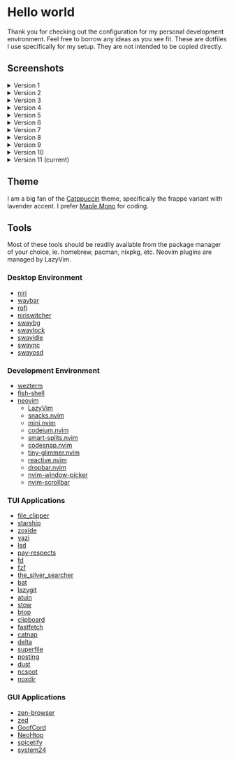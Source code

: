 # Hello world

Thank you for checking out the configuration for my personal development environment. Feel free to borrow any ideas as you see fit. These are dotfiles I use specifically for my setup. They are not intended to be copied directly.

## Screenshots

<details>
  <summary>Version 1</summary>
  Simple terminal setup

![Screenshot](./screenshots/Screenshot_20241029_101253.png)

</details>
<details>
  <summary>Version 2</summary>
  First attempt at Linux ricing with Hyprland and waybar

![Screenshot](./screenshots/2024-11-05-230828_hyprshot.png)

</details>
<details>
  <summary>Version 3</summary>
  Reduced rainbow puke

![Screenshot](./screenshots/2024-11-09-195111_hyprshot.png)

</details>
<details>
  <summary>Version 4</summary>
  Ditched waybar for hyprpanel

![Screenshot](./screenshots/2024-11-12-110707_hyprshot.png)

</details>
<details>
  <summary>Version 5</summary>
  Added theme for spotify and discord

![Screenshot](./screenshots/2024-12-16-144539_hyprshot.png)

</details>
<details>
  <summary>Version 6</summary>
  Reverted to waybar and rethemed

![Screenshot](./screenshots/2024-12-18-222122_hyprshot.png)

</details>
<details>
  <summary>Version 7</summary>
  Better rofi theme

![Screenshot](./screenshots/2025-01-06-200827_hyprshot.png)

</details>

</details>
<details>
  <summary>Version 8</summary>
  Some minor color adjustments

![Screenshot](./screenshots/2025-01-10-194631_hyprshot.png)

</details>
<details>
  <summary>Version 9</summary>
  Moved to niri

![Screenshot](./screenshots/niri_screenshot_2.png)

</details>
<details>
  <summary>Version 10</summary>
  Ditched NixOS; updated discord to the newest UI

![Screenshot](./screenshots/Screenshot_from_2025-04-29_21-22-05.png)

</details>
<details>
  <summary>Version 11 (current)</summary>
  Back to NixOS; new waybar design

![Screenshot](./screenshots/Screenshot_from_2025-06-19_23-06-09.png)

</details>

## Theme

I am a big fan of the [Catppuccin](https://github.com/catppuccin) theme, specifically the frappe variant with lavender accent.
I prefer [Maple Mono](https://github.com/subframe7536/maple-font) for coding.

## Tools

Most of these tools should be readily available from the package manager of your choice, ie. homebrew, pacman, nixpkg, etc.
Neovim plugins are managed by LazyVim.

### Desktop Environment

- [niri](https://github.com/YaLTeR/niri)
- [waybar](https://github.com/Alexays/Waybar)
- [rofi](https://github.com/davatorium/rofi)
- [niriswitcher](https://github.com/isaksamsten/niriswitcher)
- [swaybg](https://github.com/swaywm/swaybg)
- [swaylock](https://github.com/swaywm/swaylock)
- [swayidle](https://github.com/swaywm/swayidle)
- [swaync](https://github.com/ErikReider/SwayNotificationCenter)
- [swayosd](https://github.com/ErikReider/SwayOSD)

### Development Environment

- [wezterm](https://github.com/wez/wezterm)
- [fish-shell](https://github.com/fish-shell/fish-shell)
- [neovim](https://github.com/neovim/neovim)
  - [LazyVim](https://github.com/LazyVim/LazyVim)
  - [snacks.nvim](https://github.com/folke/snacks.nvim)
  - [mini.nvim](https://github.com/echasnovski/mini.nvim)
  - [codeium.nvim](https://github.com/Exafunction/codeium.nvim)
  - [smart-splits.nvim](https://github.com/mrjones2014/smart-splits.nvim)
  - [codesnap.nvim](https://github.com/mistricky/codesnap.nvim)
  - [tiny-glimmer.nvim](https://github.com/rachartier/tiny-glimmer.nvim)
  - [reactive.nvim](https://github.com/rasulomaroff/reactive.nvim)
  - [dropbar.nvim](https://github.com/Bekaboo/dropbar.nvim)
  - [nvim-window-picker](https://github.com/s1n7ax/nvim-window-picker)
  - [nvim-scrollbar](https://github.com/petertriho/nvim-scrollbar)

### TUI Applications

- [file_clipper](https://github.com/ruiiiijiiiiang/file_clipper)
- [starship](https://github.com/starship/starship)
- [zoxide](https://github.com/ajeetdsouza/zoxide)
- [yazi](https://github.com/sxyazi/yazi)
- [lsd](https://github.com/lsd-rs/lsd)
- [pay-respects](https://github.com/iffse/pay-respects)
- [fd](https://github.com/sharkdp/fd)
- [fzf](https://github.com/junegunn/fzf)
- [the_silver_searcher](https://github.com/ggreer/the_silver_searcher)
- [bat](https://github.com/sharkdp/bat)
- [lazygit](https://github.com/jesseduffield/lazygit)
- [atuin](https://github.com/atuinsh/atuin)
- [stow](https://github.com/aspiers/stow)
- [btop](https://github.com/aristocratos/btop)
- [clipboard](https://github.com/Slackadays/Clipboard)
- [fastfetch](https://github.com/fastfetch-cli/fastfetch)
- [catnap](https://github.com/iinsertNameHere/catnap)
- [delta](https://github.com/dandavison/delta)
- [superfile](https://github.com/yorukot/superfile)
- [posting](https://github.com/darrenburns/posting)
- [dust](https://github.com/bootandy/dust)
- [ncspot](https://github.com/hrkfdn/ncspot)
- [noxdir](https://github.com/crumbyte/noxdir)

### GUI Applications

- [zen-browser](https://github.com/zen-browser/desktop)
- [zed](https://github.com/zed-industries/zed)
- [GoofCord](https://github.com/Milkshiift/GoofCord)
- [NeoHtop](https://github.com/Abdenasser/neohtop)
- [spicetify](https://github.com/spicetify/cli)
- [system24](https://github.com/refact0r/system24)
